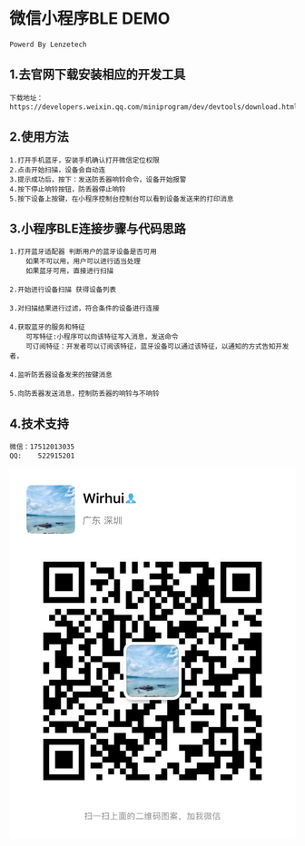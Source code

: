# 微信小程序BLE DEMO
    Powerd By Lenzetech
## 1.去官网下载安装相应的开发工具
    下载地址：https://developers.weixin.qq.com/miniprogram/dev/devtools/download.html


## 2.使用方法
    1.打开手机蓝牙，安装手机确认打开微信定位权限
    2.点击开始扫描，设备会自动连
    3.提示成功后，按下：发送防丢器响铃命令，设备开始报警
    4.按下停止响铃按钮，防丢器停止响铃
    5.按下设备上按键，在小程序控制台控制台可以看到设备发送来的打印消息

## 3.小程序BLE连接步骤与代码思路
    1.打开蓝牙适配器 判断用户的蓝牙设备是否可用
        如果不可以用，用户可以进行适当处理
        如果蓝牙可用，直接进行扫描

    2.开始进行设备扫描 获得设备列表

    3.对扫描结果进行过滤，符合条件的设备进行连接

    4.获取蓝牙的服务和特征
        可写特征:小程序可以向该特征写入消息，发送命令
        可订阅特征：开发者可以订阅该特征，蓝牙设备可以通过该特征，以通知的方式告知开发者，

    4.监听防丢器设备发来的按键消息

    5.向防丢器发送消息，控制防丢器的响铃与不响铃

## 4.技术支持
    微信：17512013035
    QQ:    522915201
![image](./图片/wx.JPG)
